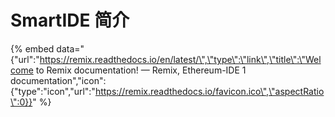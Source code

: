 # SmartIDE 简介

{% embed data="{\"url\":\"https://remix.readthedocs.io/en/latest/\",\"type\":\"link\",\"title\":\"Welcome to Remix documentation! — Remix, Ethereum-IDE 1 documentation\",\"icon\":{\"type\":\"icon\",\"url\":\"https://remix.readthedocs.io/favicon.ico\",\"aspectRatio\":0}}" %}



